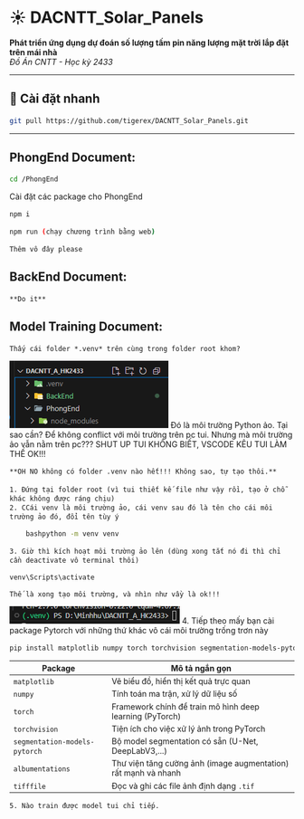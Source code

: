 # ☀️ **DACNTT_Solar_Panels**
**Phát triển ứng dụng dự đoán số lượng tấm pin năng lượng mặt trời lắp đặt trên mái nhà**  
_Đồ Án CNTT - Học kỳ 2433_

---

## 🚀 Cài đặt nhanh

```bash
git pull https://github.com/tigerex/DACNTT_Solar_Panels.git
```
---
## PhongEnd Document:
```bash 
cd /PhongEnd
```
Cài đặt các package cho PhongEnd
```bash
npm i   
```
```bash
npm run (chạy chương trình bằng web)
```
    Thêm vô đây please

## BackEnd Document:
    **Do it**

## Model Training Document:
    Thấy cái folder *.venv* trên cùng trong folder root khom?
![Look!](image-1.png)
    Đó là môi trường Python ảo. Tại sao cần? Để không conflict với môi trường trên pc tui. 
    Nhưng mà môi trường ảo vẫn nằm trên pc??? SHUT UP TUI KHÔNG BIẾT, VSCODE KÊU TUI LÀM THẾ OK!!!

    **OH NO không có folder .venv nào hết!!! Không sao, tự tạo thôi.**

    1. Đứng tại folder root (vì tui thiết kế file như vậy rồi, tạo ở chỗ khác không được ráng chịu)
    2. CCái venv là môi trường ảo, cái venv sau đó là tên cho cái môi trường ảo đó, đổi tên tùy ý
```bash 
    bashpython -m venv venv
``` 
    3. Giờ thì kích hoạt môi trường ảo lên (dùng xong tắt nó đi thì chỉ cần deactivate vô terminal thôi)
```bash
venv\Scripts\activate
```
    Thế là xong tạo môi trường, và nhìn như vầy là ok!!!
![Môi trường ảo đang hoạt động](image.png)
    4. Tiếp theo mấy bạn cài package Pytorch với những thứ khác vô cái môi trường trống trơn này
```bash
pip install matplotlib numpy torch torchvision segmentation-models-pytorch albumentations tifffile
```
| Package                       | Mô tả ngắn gọn                                                 |
| ----------------------------- | -------------------------------------------------------------- |
| `matplotlib`                  | Vẽ biểu đồ, hiển thị kết quả trực quan                         |
| `numpy`                       | Tính toán ma trận, xử lý dữ liệu số                            |
| `torch`                       | Framework chính để train mô hình deep learning (PyTorch)       |
| `torchvision`                 | Tiện ích cho việc xử lý ảnh trong PyTorch                      |
| `segmentation-models-pytorch` | Bộ model segmentation có sẵn (U-Net, DeepLabV3,...)            |
| `albumentations`              | Thư viện tăng cường ảnh (image augmentation) rất mạnh và nhanh |
| `tifffile`                    | Đọc và ghi các file ảnh định dạng `.tif`                       |

    5. Nào train được model tui chỉ tiếp.